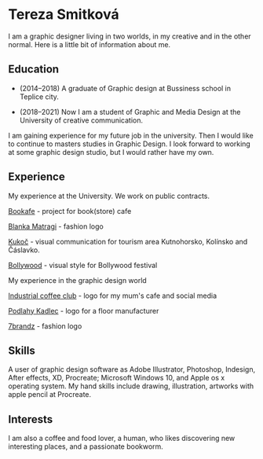 # Tereza Smitková

I am a graphic designer living in two worlds, in my creative and in the other normal. 
Here is a little bit of information about me.

## Education
- (2014–2018) A graduate of Graphic design at Bussiness school in Teplice city.

- (2018–2021) Now I am a student of Graphic and Media Design at the University of creative communication.

I am gaining experience for my future job in the university. Then I would like to continue to masters studies in Graphic Design. I look forward to working at some graphic design studio, but I would rather have my own. 

## Experience
My experience at the University. We work on public contracts.

[Bookafe](https://github.com/terezsmitkova/english-for-designers/blob/main/03-curriculum-vitae/projects/bookafe.png) - project for book(store) cafe

[Blanka Matragi](https://github.com/terezsmitkova/english-for-designers/blob/main/03-curriculum-vitae/projects/matragi.png) - fashion logo 

[Kukoč](https://github.com/terezsmitkova/english-for-designers/blob/main/03-curriculum-vitae/projects/kukoc.jpg) - visual communication for tourism area Kutnohorsko, Kolínsko and Čáslavko.

[Bollywood](https://github.com/terezsmitkova/english-for-designers/blob/main/03-curriculum-vitae/projects/posters-festival.jpg) - visual style for Bollywood festival

My experience in the graphic design world 

[Industrial coffee club](https://www.instagram.com/industrialcoffeeclub/) - logo for my mum's cafe and social media 

[Podlahy Kadlec](https://github.com/terezsmitkova/english-for-designers/blob/main/03-curriculum-vitae/projects/kadlec.jpg) - logo for a floor manufacturer

[7brandz](https://github.com/terezsmitkova/english-for-designers/blob/main/03-curriculum-vitae/projects/7brandz.png) - fashion logo

## Skills 
A user of graphic design software as Adobe Illustrator, Photoshop, Indesign, After effects, XD, Procreate; Microsoft Windows 10, and Apple os x operating system. My hand skills include drawing, illustration, artworks with apple pencil at Procreate.

## Interests
I am also a coffee and food lover, a human, who likes discovering new interesting places, and a passionate bookworm.

